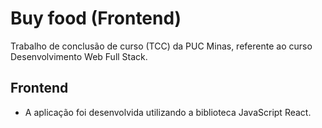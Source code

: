 # Buy food (Frontend)

Trabalho de conclusão de curso (TCC) da PUC Minas, referente ao curso Desenvolvimento Web Full Stack.

## Frontend
- A aplicação foi desenvolvida utilizando a biblioteca JavaScript React.

